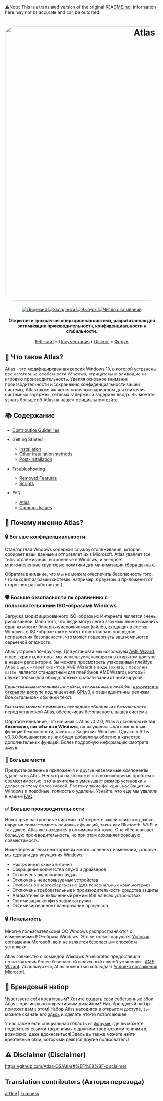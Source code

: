 ﻿⚠️Note: This is a translated version of the original [README.md](https://github.com/Atlas-OS/Atlas/blob/main/README.md), information here may not be accurate and can be outdated.
<h1 align="center">
  <a href="http://atlasos.net"><img src="https://gcore.jsdelivr.net/gh/Atlas-OS/Atlas@main/img/banner.png" alt="Atlas" width="900" style="border-radius: 30px"></a>
</h1>
  <p align="center">
    <a href="https://github.com/Atlas-OS/Atlas/blob/main/LICENSE">
      <img alt="Лицензия" src="https://img.shields.io/github/license/atlas-os/atlas?style=for-the-badge&logo=github&color=1A91FF&label=%D0%9B%D0%B8%D1%86%D0%B5%D0%BD%D0%B7%D0%B8%D1%8F"/>
    </a>
    <a href="https://github.com/Atlas-OS/Atlas/graphs/contributors">
      <img alt="Вкладчики" src="https://img.shields.io/github/contributors/atlas-os/atlas?style=for-the-badge&color=1A91FF&label=%D0%A7%D0%B8%D1%81%D0%BB%D0%BE%20%D0%B2%D0%BA%D0%BB%D0%B0%D0%B4%D1%87%D0%B8%D0%BA%D0%BE%D0%B2" />
    </a>
    <a href="https://github.com/Atlas-OS/Atlas/releases/latest">
      <img alt="Выпуск" src="https://img.shields.io/github/release/atlas-os/atlas?style=for-the-badge&color=1A91FF&label=%D0%92%D1%8B%D0%BF%D1%83%D1%81%D0%BA" />
    </a>
    <a href="https://github.com/Atlas-OS/Atlas/releases">
      <img alt="Число скачиваний" src="https://img.shields.io/github/downloads/Atlas-OS/Atlas/total?style=for-the-badge&logo=github&color=1A91FF&label=%D0%A7%D0%B8%D1%81%D0%BB%D0%BE%20%D1%81%D0%BA%D0%B0%D1%87%D0%B8%D0%B2%D0%B0%D0%BD%D0%B8%D0%B9" />
    </a>
  </p>
<h4 align="center">Открытая и прозрачная операционная система, разработанная для оптимизации производительности, конфиденциальности и стабильности.</h4>

<p align="center">
  <a href="https://atlasos.net">Веб-сайт</a>
  •
  <a href="https://docs.atlasos.net">Документация</a>
  •
  <a href="https://discord.atlasos.net" target="_blank">Discord</a>
  •
  <a href="https://forum.atlasos.net">Форум</a>
</p>

## 🤔 **Что такое Atlas?**

Atlas - это модифицированная версия Windows 10, в которой устранены все негативные особенности Windows, отрицательно влияющие на игровую производительность.
Уделяя основное внимание производительности и сохранению конфиденциальности вашей системы, Atlas также является отличным вариантом для снижения системных задержек, сетевых задержек и задержек ввода.
Вы можете узнать больше об Atlas на нашем официальном [сайте](https://atlasos.net).

## 📚 **Содержание**

- [Contribution Guidelines](https://docs.atlasos.net/contributions)

- Getting Started
  - [Installation](https://docs.atlasos.net/getting-started/installation)
  - [Other installation methods](https://docs.atlasos.net/getting-started/other-installation-methods/no-usb)
  - [Post-Installation](https://docs.atlasos.net/getting-started/post-installation/drivers)

- Troubleshooting
  - [Removed Features](https://docs.atlasos.net/troubleshooting/removed-features)
  - [Scripts](https://docs.atlasos.net/troubleshooting/scripts)

- FAQ
  - [Atlas](https://atlasos.net/faq)
  - [Common Issues](https://docs.atlasos.net/troubleshooting/common-issues/hyper-v/)

## 👀 **Почему именно Atlas?**

### 🔒 Больше конфиденциальности
Стандартная Windows содержит службу отслеживания, которая собирает ваши данные и отправляет их в Microsoft.
Atlas удаляет все типы отслеживания, встроенные в Windows, и внедряет многочисленные групповые политики для минимизации сбора данных.

Обратите внимание, что мы не можем обеспечить безопасность того, что выходит за рамки системы (например, браузеры и приложения от сторонних разработчиков.)

### 🛡️ Больше безопасности по сравнению с пользовательскими ISO-образами Windows
Загрузка модифицированного ISO-образа из Интернета является очень рискованной. Мало того, что люди могут легко злоумышленно изменить один из многих бинарных/исполняемых файлов, входящих в состав Windows, в ISO-образе также могут отсутствовать последние исправления безопасности, что может подвергнуть ваш компьютер серьезной опасности.

Atlas устроена по-другому. Для установки мы используем [AME Wizard](https://ameliorated.io), и все скрипты, которые мы используем, находятся в открытом доступе в нашем репозитории. Вы можете просмотреть упакованный плейбук Atlas (`.apbx` - пакет скриптов AME Wizard) в виде архива, с паролем `malte` (является стандартным для плейбуков AME Wizard), который служит только для обхода ложных срабатываний от антивирусов.

Единственные исполняемые файлы, включенные в плейбук, [находятся в открытом доступе](https://github.com/Atlas-OS/Atlas-Utilities) под лицензией [GPLv3](https://github.com/Atlas-OS/Atlas-Utilities/blob/main/LICENSE), а хэши идентичны релизам. Все остальное - обычный текст.

Вы также можете применить последние обновления безопасности перед установкой Atlas, обеспечивая безопасность вашей системы.

Обратите внимание, что начиная с Atlas v0.2.0, Atlas в основном **не так безопасен, как обычная Windows**, из-за удаленных/отключенных функций безопасности, таких как Защитник Windows. Однако в Atlas v0.3.0 большинство из них будут добавлены обратно в качестве дополнительных функций. Более подробную информацию смотрите [здесь](https://docs.atlasos.net/troubleshooting/removed-features/).

### 🚀 Больше места
Предустановленные приложения и другие незначимые компоненты удалены из Atlas. Несмотря на возможность возникновения проблем с совместимостью, это значительно уменьшает размер установки и делает систему более гибкой. Поэтому такие функции, как Защитник Windows и подобные, полностью удалены.
Узнайте, что еще мы удалили в нашем [FAQ](https://docs.atlasos.net/troubleshooting/removed-features).

### ✅ Больше производительности
Некоторые настроенные системы в Интернете зашли слишком далеко, нарушив совместимость основных функций, таких как Bluetooth, Wi-Fi и так далее.
Atlas же находится в оптимальной точке. Она обеспечивает большую производительность, но при этом сохраняет хорошую совместимость.

Ниже перечислены некоторые из многочисленных изменений, которые мы сделали для улучшения Windows:
- Настроенная схема питания
- Сокращение количества служб и драйверов
- Отключены эксклюзивы аудио
- Отключены неиспользуемые устройства
- Отключено энергосбережение (для персональных компьютеров)
- Отключены требовательные к производительности средства защиты
- Автоматически включенный режим MSI на всех устройствах
- Оптимизация конфигурации загрузки
- Оптимизированное планирование процессов

### 🔒 Легальность
Многие пользовательские ОС Windows распространяются с изменениями ISO-образа Windows. Это не только нарушает [Условия соглашения Microsoft](https://www.microsoft.com/en-us/Useterms/Retail/Windows/10/UseTerms_Retail_Windows_10_Russian.htm), но и не является безопасным способом установки.

Atlas совместно с командой Windows Ameliorated предоставила пользователям более безопасный и законный способ установки - [AME Wizard](https://ameliorated.io). Используя его, Atlas полностью соблюдает [Условия соглашения Microsoft](https://www.microsoft.com/en-us/Useterms/Retail/Windows/10/UseTerms_Retail_Windows_10_Russian.htm).

## 🎨 Брендовый набор
Чувствуете себя креативным? Хотите создать свои собственные обои Atlas с оригинальным креативным дизайном? Наш брендовый набор поможет вам в этом!
Набор Atlas находится в открытом доступе, вы можете скачать его [здесь](https://cdn.jsdelivr.net/gh/Atlas-OS/Atlas@main/img/brand-kit.zip) и сделать что-то потрясающее!

У нас также есть специальная область на [форуме](https://forum.atlasos.net/t/art-showcase), где вы можете поделиться своими творениями с другими творческими гениями и, возможно, даже вдохновиться! Здесь вы также можете найти креативные обои, которыми делятся другие пользователи!

## ⚠️ Disclaimer (Disclaimer)
https://github.com/Atlas-OS/Atlas#%EF%B8%8F-disclaimer

## Translation contributors (Авторы перевода)
[arl1ne](https://github.com/arl1nef) |
[Lumaeris](https://github.com/Lumaeris)
